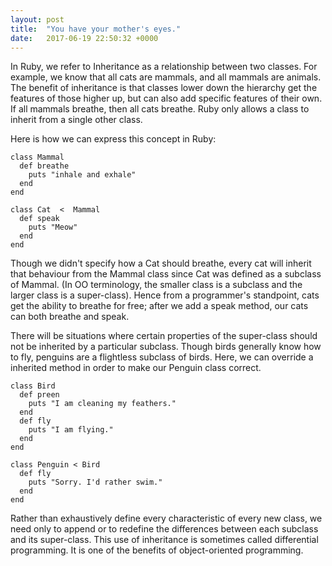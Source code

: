 ```yaml
---
layout: post
title:  "You have your mother's eyes."
date:   2017-06-19 22:50:32 +0000
---
```



In Ruby, we refer to Inheritance as a relationship between two classes. For example, we know that all cats are mammals, and all mammals are animals. The benefit of inheritance is that classes lower down the hierarchy get the features of those higher up, but can also add specific features of their own. If all mammals breathe, then all cats breathe. Ruby only allows a  class to inherit from a single other class. 

Here is how we can express this concept in Ruby: 
```
class Mammal  
  def breathe  
    puts "inhale and exhale"  
  end  
end  
  
class Cat  <  Mammal  
  def speak  
    puts "Meow"  
  end  
end  
```

Though we didn't specify how a Cat should breathe, every cat will inherit that behaviour from the Mammal class since Cat was defined as a subclass of Mammal. (In OO terminology, the smaller class is a subclass and the larger class is a super-class). Hence from a programmer's standpoint, cats get the ability to breathe for free; after we add a speak method, our cats can both breathe and speak.

There will be situations where certain properties of the super-class should not be inherited by a particular subclass. Though birds generally know how to fly, penguins are a flightless subclass of birds. Here, we can override a inherited method in order to make our Penguin class correct.

```
class Bird  
  def preen  
    puts "I am cleaning my feathers."  
  end  
  def fly  
    puts "I am flying."  
  end  
end  
  
class Penguin < Bird  
  def fly  
    puts "Sorry. I'd rather swim."  
  end  
end  
```
  

Rather than exhaustively define every characteristic of every new class, we need only to append or to redefine the differences between each subclass and its super-class. This use of inheritance is sometimes called differential programming. It is one of the benefits of object-oriented programming.
